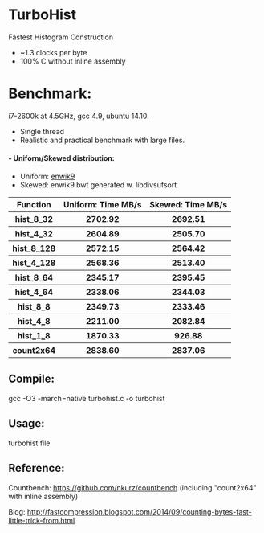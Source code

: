 TurboHist
=========

Fastest Histogram Construction
- ~1.3 clocks per byte
- 100% C without inline assembly

# Benchmark:
i7-2600k at 4.5GHz, gcc 4.9, ubuntu 14.10.
- Single thread
- Realistic and practical benchmark with large files. 

#### - Uniform/Skewed distribution: 
 - Uniform: [enwik9](http://mattmahoney.net/dc/text.html)
 - Skewed: enwik9 bwt generated w. libdivsufsort
 
<table>
<tr><th>Function</th><th>Uniform: Time MB/s</th><th>Skewed: Time MB/s</th></tr>
<tr><th>hist_8_32</th><th>2702.92</th><th>2692.51</th></tr>
<tr><th>hist_4_32</th><th>2604.89</th><th>2505.70</th></tr>
<tr><th>hist_8_128</th><th>2572.15</th><th>2564.42</th></tr>
<tr><th>hist_4_128</th><th>2568.36</th><th>2513.40</th></tr>
<tr><th>hist_8_64</th><th>2345.17</th><th>2395.45</th></tr>
<tr><th>hist_4_64</th><th>2338.06</th><th>2344.03</th></tr>
<tr><th>hist_8_8</th><th>2349.73</th><th>2333.46</th></tr>
<tr><th>hist_4_8</th><th>2211.00</th><th>2082.84</th></tr>
<tr><th>hist_1_8</th><th>1870.33</th><th>926.88</th></tr>
<tr><th>count2x64</th><th>2838.60</th><th>2837.06</th></tr>
</table>

## Compile:
  gcc -O3 -march=native turbohist.c -o turbohist

## Usage:
  turbohist file

## Reference:
Countbench: https://github.com/nkurz/countbench (including "count2x64" with inline assembly)

Blog: http://fastcompression.blogspot.com/2014/09/counting-bytes-fast-little-trick-from.html
